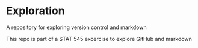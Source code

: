 # Exploration

A repository for exploring version control and markdown

This repo is part of a STAT 545 excercise to explore GitHub and markdown
